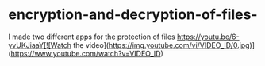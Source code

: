 # encryption-and-decryption-of-files-
I made two different apps for the protection of files 
https://youtu.be/6-yvUKJiaaY[![Watch the video](https://img.youtube.com/vi/VIDEO_ID/0.jpg)](https://www.youtube.com/watch?v=VIDEO_ID)



